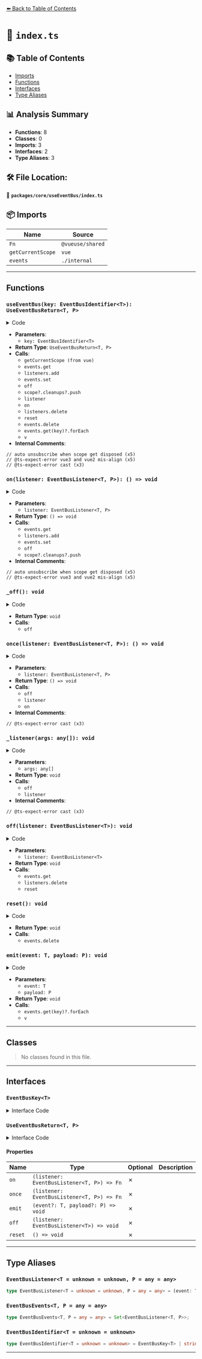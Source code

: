 [⬅️ Back to Table of Contents](../../../index.md)

# 📄 `index.ts`

## 📚 Table of Contents

- [Imports](#imports)
- [Functions](#functions)
- [Interfaces](#interfaces)
- [Type Aliases](#type-aliases)

## 📊 Analysis Summary

- **Functions**: 8
- **Classes**: 0
- **Imports**: 3
- **Interfaces**: 2
- **Type Aliases**: 3

## 🛠️ File Location:
📂 **`packages/core/useEventBus/index.ts`**

## 📦 Imports

| Name | Source |
|------|--------|
| `Fn` | `@vueuse/shared` |
| `getCurrentScope` | `vue` |
| `events` | `./internal` |


---

## Functions

### `useEventBus(key: EventBusIdentifier<T>): UseEventBusReturn<T, P>`

<details><summary>Code</summary>

```ts
export function useEventBus<T = unknown, P = any>(key: EventBusIdentifier<T>): UseEventBusReturn<T, P> {
  const scope = getCurrentScope()
  function on(listener: EventBusListener<T, P>) {
    const listeners = (events.get(key) || new Set())
    listeners.add(listener)
    events.set(key, listeners)

    const _off = () => off(listener)
    // auto unsubscribe when scope get disposed
    // @ts-expect-error vue3 and vue2 mis-align
    scope?.cleanups?.push(_off)
    return _off
  }

  function once(listener: EventBusListener<T, P>) {
    function _listener(...args: any[]) {
      off(_listener)
      // @ts-expect-error cast
      listener(...args)
    }
    return on(_listener)
  }

  function off(listener: EventBusListener<T>): void {
    const listeners = events.get(key)
    if (!listeners)
      return

    listeners.delete(listener)

    if (!listeners.size)
      reset()
  }

  function reset() {
    events.delete(key)
  }

  function emit(event?: T, payload?: P) {
    events.get(key)?.forEach(v => v(event, payload))
  }

  return { on, once, off, emit, reset }
}
```
</details>

- **Parameters**:
  - `key: EventBusIdentifier<T>`
- **Return Type**: `UseEventBusReturn<T, P>`
- **Calls**:
  - `getCurrentScope (from vue)`
  - `events.get`
  - `listeners.add`
  - `events.set`
  - `off`
  - `scope?.cleanups?.push`
  - `listener`
  - `on`
  - `listeners.delete`
  - `reset`
  - `events.delete`
  - `events.get(key)?.forEach`
  - `v`
- **Internal Comments**:
```
// auto unsubscribe when scope get disposed (x5)
// @ts-expect-error vue3 and vue2 mis-align (x5)
// @ts-expect-error cast (x3)
```

### `on(listener: EventBusListener<T, P>): () => void`

<details><summary>Code</summary>

```ts
function on(listener: EventBusListener<T, P>) {
    const listeners = (events.get(key) || new Set())
    listeners.add(listener)
    events.set(key, listeners)

    const _off = () => off(listener)
    // auto unsubscribe when scope get disposed
    // @ts-expect-error vue3 and vue2 mis-align
    scope?.cleanups?.push(_off)
    return _off
  }
```
</details>

- **Parameters**:
  - `listener: EventBusListener<T, P>`
- **Return Type**: `() => void`
- **Calls**:
  - `events.get`
  - `listeners.add`
  - `events.set`
  - `off`
  - `scope?.cleanups?.push`
- **Internal Comments**:
```
// auto unsubscribe when scope get disposed (x5)
// @ts-expect-error vue3 and vue2 mis-align (x5)
```

### `_off(): void`

<details><summary>Code</summary>

```ts
() => off(listener)
```
</details>

- **Return Type**: `void`
- **Calls**:
  - `off`
### `once(listener: EventBusListener<T, P>): () => void`

<details><summary>Code</summary>

```ts
function once(listener: EventBusListener<T, P>) {
    function _listener(...args: any[]) {
      off(_listener)
      // @ts-expect-error cast
      listener(...args)
    }
    return on(_listener)
  }
```
</details>

- **Parameters**:
  - `listener: EventBusListener<T, P>`
- **Return Type**: `() => void`
- **Calls**:
  - `off`
  - `listener`
  - `on`
- **Internal Comments**:
```
// @ts-expect-error cast (x3)
```

### `_listener(args: any[]): void`

<details><summary>Code</summary>

```ts
function _listener(...args: any[]) {
      off(_listener)
      // @ts-expect-error cast
      listener(...args)
    }
```
</details>

- **Parameters**:
  - `args: any[]`
- **Return Type**: `void`
- **Calls**:
  - `off`
  - `listener`
- **Internal Comments**:
```
// @ts-expect-error cast (x3)
```

### `off(listener: EventBusListener<T>): void`

<details><summary>Code</summary>

```ts
function off(listener: EventBusListener<T>): void {
    const listeners = events.get(key)
    if (!listeners)
      return

    listeners.delete(listener)

    if (!listeners.size)
      reset()
  }
```
</details>

- **Parameters**:
  - `listener: EventBusListener<T>`
- **Return Type**: `void`
- **Calls**:
  - `events.get`
  - `listeners.delete`
  - `reset`
### `reset(): void`

<details><summary>Code</summary>

```ts
function reset() {
    events.delete(key)
  }
```
</details>

- **Return Type**: `void`
- **Calls**:
  - `events.delete`
### `emit(event: T, payload: P): void`

<details><summary>Code</summary>

```ts
function emit(event?: T, payload?: P) {
    events.get(key)?.forEach(v => v(event, payload))
  }
```
</details>

- **Parameters**:
  - `event: T`
  - `payload: P`
- **Return Type**: `void`
- **Calls**:
  - `events.get(key)?.forEach`
  - `v`

---

## Classes

> No classes found in this file.


---

## Interfaces

### `EventBusKey<T>`

<details><summary>Interface Code</summary>

```ts
export interface EventBusKey<T> extends Symbol { }
```
</details>

### `UseEventBusReturn<T, P>`

<details><summary>Interface Code</summary>

```ts
export interface UseEventBusReturn<T, P> {
  /**
   * Subscribe to an event. When calling emit, the listeners will execute.
   * @param listener watch listener.
   * @returns a stop function to remove the current callback.
   */
  on: (listener: EventBusListener<T, P>) => Fn
  /**
   * Similar to `on`, but only fires once
   * @param listener watch listener.
   * @returns a stop function to remove the current callback.
   */
  once: (listener: EventBusListener<T, P>) => Fn
  /**
   * Emit an event, the corresponding event listeners will execute.
   * @param event data sent.
   */
  emit: (event?: T, payload?: P) => void
  /**
   * Remove the corresponding listener.
   * @param listener watch listener.
   */
  off: (listener: EventBusListener<T>) => void
  /**
   * Clear all events
   */
  reset: () => void
}
```
</details>

#### Properties

| Name | Type | Optional | Description |
|------|------|----------|-------------|
| `on` | `(listener: EventBusListener<T, P>) => Fn` | ✗ |  |
| `once` | `(listener: EventBusListener<T, P>) => Fn` | ✗ |  |
| `emit` | `(event?: T, payload?: P) => void` | ✗ |  |
| `off` | `(listener: EventBusListener<T>) => void` | ✗ |  |
| `reset` | `() => void` | ✗ |  |


---

## Type Aliases

### `EventBusListener<T = unknown = unknown, P = any = any>`

```ts
type EventBusListener<T = unknown = unknown, P = any = any> = (event: T, payload?: P) => void;
```

### `EventBusEvents<T, P = any = any>`

```ts
type EventBusEvents<T, P = any = any> = Set<EventBusListener<T, P>>;
```

### `EventBusIdentifier<T = unknown = unknown>`

```ts
type EventBusIdentifier<T = unknown = unknown> = EventBusKey<T> | string | number;
```


---